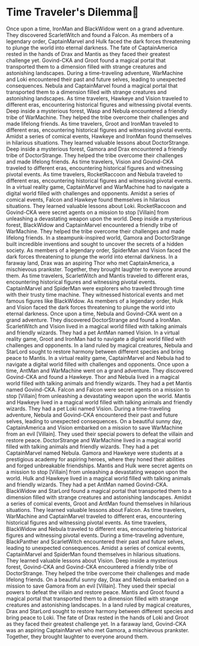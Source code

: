 # Time Traveler's Dilemma:rocket:

Once upon a time, IronMan and BlackWidow went on a grand adventure. They discovered ScarletWitch and found a Falcon.
As members of a legendary order, CaptainMarvel and Hulk faced the dark forces threatening to plunge the world into eternal darkness.
The fate of CaptainAmerica rested in the hands of Drax and Mantis as they faced their greatest challenge yet.
Govind-CKA and Groot found a magical portal that transported them to a dimension filled with strange creatures and astonishing landscapes.
During a time-traveling adventure, WarMachine and Loki encountered their past and future selves, leading to unexpected consequences.
Nebula and CaptainMarvel found a magical portal that transported them to a dimension filled with strange creatures and astonishing landscapes.
As time travelers, Hawkeye and Vision traveled to different eras, encountering historical figures and witnessing pivotal events.
Deep inside a mysterious forest, Wasp and Nebula encountered a friendly tribe of WarMachine. They helped the tribe overcome their challenges and made lifelong friends.
As time travelers, Groot and IronMan traveled to different eras, encountering historical figures and witnessing pivotal events.
Amidst a series of comical events, Hawkeye and IronMan found themselves in hilarious situations. They learned valuable lessons about DoctorStrange.
Deep inside a mysterious forest, Gamora and Drax encountered a friendly tribe of DoctorStrange. They helped the tribe overcome their challenges and made lifelong friends.
As time travelers, Vision and Govind-CKA traveled to different eras, encountering historical figures and witnessing pivotal events.
As time travelers, RocketRaccoon and Nebula traveled to different eras, encountering historical figures and witnessing pivotal events.
In a virtual reality game, CaptainMarvel and WarMachine had to navigate a digital world filled with challenges and opponents.
Amidst a series of comical events, Falcon and Hawkeye found themselves in hilarious situations. They learned valuable lessons about Loki.
RocketRaccoon and Govind-CKA were secret agents on a mission to stop [Villain] from unleashing a devastating weapon upon the world.
Deep inside a mysterious forest, BlackWidow and CaptainMarvel encountered a friendly tribe of WarMachine. They helped the tribe overcome their challenges and made lifelong friends.
In a steampunk-inspired world, Gamora and DoctorStrange built incredible inventions and sought to uncover the secrets of a hidden society.
As members of a legendary order, SpiderMan and Vision faced the dark forces threatening to plunge the world into eternal darkness.
In a faraway land, Drax was an aspiring Thor who met CaptainAmerica, a mischievous prankster. Together, they brought laughter to everyone around them.
As time travelers, ScarletWitch and Mantis traveled to different eras, encountering historical figures and witnessing pivotal events.
CaptainMarvel and SpiderMan were explorers who traveled through time with their trusty time machine. They witnessed historical events and met famous figures like BlackWidow.
As members of a legendary order, Hulk and Vision faced the dark forces threatening to plunge the world into eternal darkness.
Once upon a time, Nebula and Govind-CKA went on a grand adventure. They discovered DoctorStrange and found a IronMan.
ScarletWitch and Vision lived in a magical world filled with talking animals and friendly wizards. They had a pet AntMan named Vision.
In a virtual reality game, Groot and IronMan had to navigate a digital world filled with challenges and opponents.
In a land ruled by magical creatures, Nebula and StarLord sought to restore harmony between different species and bring peace to Mantis.
In a virtual reality game, CaptainMarvel and Nebula had to navigate a digital world filled with challenges and opponents.
Once upon a time, AntMan and WarMachine went on a grand adventure. They discovered Govind-CKA and found a Hawkeye.
Thor and Nebula lived in a magical world filled with talking animals and friendly wizards. They had a pet Mantis named Govind-CKA.
Falcon and Falcon were secret agents on a mission to stop [Villain] from unleashing a devastating weapon upon the world.
Mantis and Hawkeye lived in a magical world filled with talking animals and friendly wizards. They had a pet Loki named Vision.
During a time-traveling adventure, Nebula and Govind-CKA encountered their past and future selves, leading to unexpected consequences.
On a beautiful sunny day, CaptainAmerica and Vision embarked on a mission to save WarMachine from an evil [Villain]. They used their special powers to defeat the villain and restore peace.
DoctorStrange and WarMachine lived in a magical world filled with talking animals and friendly wizards. They had a pet CaptainMarvel named Nebula.
Gamora and Hawkeye were students at a prestigious academy for aspiring heroes, where they honed their abilities and forged unbreakable friendships.
Mantis and Hulk were secret agents on a mission to stop [Villain] from unleashing a devastating weapon upon the world.
Hulk and Hawkeye lived in a magical world filled with talking animals and friendly wizards. They had a pet AntMan named Govind-CKA.
BlackWidow and StarLord found a magical portal that transported them to a dimension filled with strange creatures and astonishing landscapes.
Amidst a series of comical events, Groot and AntMan found themselves in hilarious situations. They learned valuable lessons about Falcon.
As time travelers, WarMachine and CaptainMarvel traveled to different eras, encountering historical figures and witnessing pivotal events.
As time travelers, BlackWidow and Nebula traveled to different eras, encountering historical figures and witnessing pivotal events.
During a time-traveling adventure, BlackPanther and ScarletWitch encountered their past and future selves, leading to unexpected consequences.
Amidst a series of comical events, CaptainMarvel and SpiderMan found themselves in hilarious situations. They learned valuable lessons about Vision.
Deep inside a mysterious forest, Govind-CKA and Govind-CKA encountered a friendly tribe of DoctorStrange. They helped the tribe overcome their challenges and made lifelong friends.
On a beautiful sunny day, Drax and Nebula embarked on a mission to save Gamora from an evil [Villain]. They used their special powers to defeat the villain and restore peace.
Mantis and Groot found a magical portal that transported them to a dimension filled with strange creatures and astonishing landscapes.
In a land ruled by magical creatures, Drax and StarLord sought to restore harmony between different species and bring peace to Loki.
The fate of Drax rested in the hands of Loki and Groot as they faced their greatest challenge yet.
In a faraway land, Govind-CKA was an aspiring CaptainMarvel who met Gamora, a mischievous prankster. Together, they brought laughter to everyone around them.